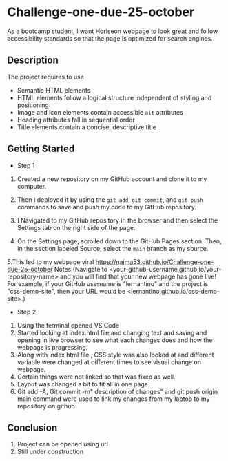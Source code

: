 # Challenge-one-due-25-october
As a bootcamp student, I want Horiseon webpage to look great and follow accessibility standards so that the page is optimized for search engines.
## Description
The project requires to use 
* Semantic HTML elements 
* HTML elements follow a logical structure independent of styling and positioning
* Image and icon elements contain accessible `alt` attributes
* Heading attributes fall in sequential order
* Title elements contain a concise, descriptive title
## Getting Started
* Step 1
1. Created a new repository on my GitHub account and clone it to my computer.

2. Then I deployed it by using the `git add`, `git commit`, and `git push` commands to save and push my code to my GitHub repository.

3. I Navigated to my GitHub repository in the browser and then select the Settings tab on the right side of the page.

4. On the Settings page, scrolled down to the GitHub Pages section. Then, in the section labeled Source, select the `main` branch as my source.

5.This led to my webpage viral https://najma53.github.io/Challenge-one-due-25-october
Notes (Navigate to <your-github-username.github.io/your-repository-name> and you will find that your new webpage has gone live! For example, if your GitHub username is "lernantino" and the project is "css-demo-site", then your URL would be <lernantino.github.io/css-demo-site>.)
* Step 2
1. Using the terminal opened VS Code
2. Started looking at index.html file and changing text and saving and opening in live browser to see what each changes does and how the webpage is progressing.
3. Along with index html file , CSS style was also looked at and different variable were changed at different times to see visual change on webpage.
4. Certain things were not linked so that was fixed as well.
5. Layout was changed a bit to fit all in one page.
6. Git add -A, Git commit -m" description of changes" and git push origin main command were used to link my changes from my laptop to my repository on github. 
## Conclusion
1. Project can be opened using url 
2. Still under construction